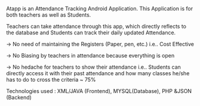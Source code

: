 Atapp is an Attendance Tracking Android Application. This Application is for both teachers as well as Students. 


Teachers can take attendance through this app, which directly reflects to the database and Students can track their daily updated Attendance.

-> No need of maintaining the Registers (Paper, pen, etc.) i.e.. Cost Effective

-> No Biasing by teachers in attendance because everything is open

-> No hedache for teachers to show their attendance i.e.. Students can directly access it with their past attendance and how many classes he/she has to do to cross the criteria ~ 75%

Technologies used : XML/JAVA (Frontend), MYSQL(Database), PHP &JSON (Backend)

